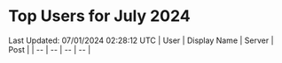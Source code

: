 # Top Users for July 2024
Last Updated: 07/01/2024 02:28:12 UTC
| User | Display Name | Server | Post |
| -- | -- | -- | -- |
